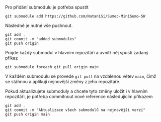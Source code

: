 Pro přidání submodulu je potřeba spustit

```
git submodule add https://github.com/NataniSi/Sumec-MiniSumo-SW
```

Následně je nutné vše pushnout.

```
git add .
git commit -m "added submodules"
git push origin
```

Projde každý submodul v hlavním repozitáři a uvnitř něj spustí zadaný příkaz

```
git submodule foreach git pull origin main
```

V každém submodulu se provede `git pull` na vzdálenou větev `main`, čímž se stáhnou a aplikují nejnovější změny z jeho repozitáře.

Pokud aktualizujete submoduly a chcete tyto změny uložit i v hlavním repozitáři, je potřeba commitnout nové reference následujícím příkazem

```
git add .
git commit -m "Aktualizace všech submodulů na nejnovější verzi"
git push origin main
```
